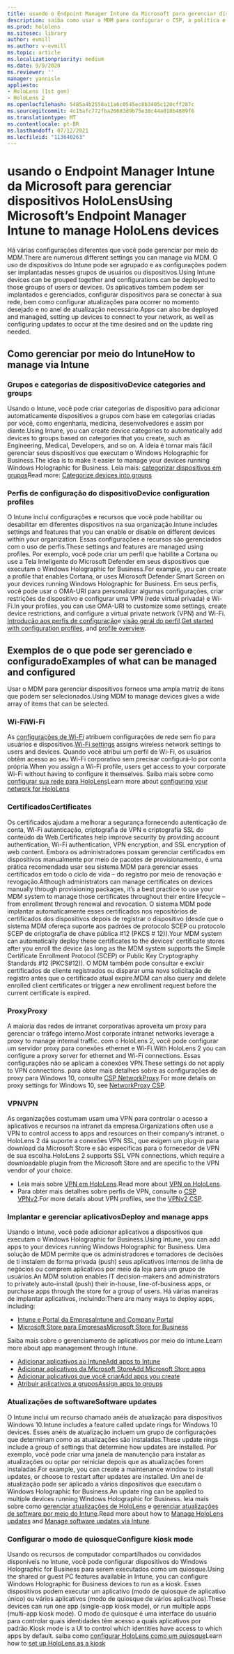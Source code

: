 ```yaml
---
title: usando o Endpoint Manager Intune da Microsoft para gerenciar dispositivos HoloLens
description: saiba como usar o MDM para configurar o CSP, a política e o gerenciamento HoloLens dispositivos de realidade misturada em escala usando o Intune.
ms.prod: hololens
ms.sitesec: library
author: evmill
ms.author: v-evmill
ms.topic: article
ms.localizationpriority: medium
ms.date: 9/9/2020
ms.reviewer: ''
manager: yannisle
appliesto:
- HoloLens (1st gen)
- HoloLens 2
ms.openlocfilehash: 5485a4b2558a11a6c0545ec8b3405c120cff287c
ms.sourcegitcommit: 4c15afc772fba26683d9b75e38c44a018b4889f6
ms.translationtype: MT
ms.contentlocale: pt-BR
ms.lasthandoff: 07/12/2021
ms.locfileid: "113640263"
---
```

# <a name="using-microsofts-endpoint-manager-intune-to-manage-hololens-devices"></a><span data-ttu-id="c51d9-103">usando o Endpoint Manager Intune da Microsoft para gerenciar dispositivos HoloLens</span><span class="sxs-lookup"><span data-stu-id="c51d9-103">Using Microsoft’s Endpoint Manager Intune to manage HoloLens devices</span></span>

<span data-ttu-id="c51d9-104">Há várias configurações diferentes que você pode gerenciar por meio do MDM.</span><span class="sxs-lookup"><span data-stu-id="c51d9-104">There are numerous different settings you can manage via MDM.</span></span> <span data-ttu-id="c51d9-105">O uso de dispositivos do Intune pode ser agrupado e as configurações podem ser implantadas nesses grupos de usuários ou dispositivos.</span><span class="sxs-lookup"><span data-stu-id="c51d9-105">Using Intune devices can be grouped together and configurations can be deployed to those groups of users or devices.</span></span> <span data-ttu-id="c51d9-106">Os aplicativos também podem ser implantados e gerenciados, configurar dispositivos para se conectar à sua rede, bem como configurar atualizações para ocorrer no momento desejado e no anel de atualização necessário.</span><span class="sxs-lookup"><span data-stu-id="c51d9-106">Apps can also be deployed and managed, setting up devices to connect to your network, as well as configuring updates to occur at the time desired and on the update ring needed.</span></span> 

## <a name="how-to-manage-via-intune"></a><span data-ttu-id="c51d9-107">Como gerenciar por meio do Intune</span><span class="sxs-lookup"><span data-stu-id="c51d9-107">How to manage via Intune</span></span>

### <a name="device-categories-and-groups"></a><span data-ttu-id="c51d9-108">Grupos e categorias de dispositivo</span><span class="sxs-lookup"><span data-stu-id="c51d9-108">Device categories and groups</span></span>
<span data-ttu-id="c51d9-109">Usando o Intune, você pode criar categorias de dispositivo para adicionar automaticamente dispositivos a grupos com base em categorias criadas por você, como engenharia, medicina, desenvolvedores e assim por diante.</span><span class="sxs-lookup"><span data-stu-id="c51d9-109">Using Intune, you can create device categories to automatically add devices to groups based on categories that you create, such as Engineering, Medical, Developers, and so on.</span></span> <span data-ttu-id="c51d9-110">A ideia é tornar mais fácil gerenciar seus dispositivos que executam o Windows Holographic for Business.</span><span class="sxs-lookup"><span data-stu-id="c51d9-110">The idea is to make it easier to manage your devices running Windows Holographic for Business.</span></span>
<span data-ttu-id="c51d9-111">Leia mais: [categorizar dispositivos em grupos](/mem/intune/enrollment/device-group-mapping)</span><span class="sxs-lookup"><span data-stu-id="c51d9-111">Read more: [Categorize devices into groups](/mem/intune/enrollment/device-group-mapping)</span></span>

### <a name="device-configuration-profiles"></a><span data-ttu-id="c51d9-112">Perfis de configuração do dispositivo</span><span class="sxs-lookup"><span data-stu-id="c51d9-112">Device configuration profiles</span></span>
<span data-ttu-id="c51d9-113">O Intune inclui configurações e recursos que você pode habilitar ou desabilitar em diferentes dispositivos na sua organização.</span><span class="sxs-lookup"><span data-stu-id="c51d9-113">Intune includes settings and features that you can enable or disable on different devices within your organization.</span></span> <span data-ttu-id="c51d9-114">Essas configurações e recursos são gerenciados com o uso de perfis.</span><span class="sxs-lookup"><span data-stu-id="c51d9-114">These settings and features are managed using profiles.</span></span> <span data-ttu-id="c51d9-115">Por exemplo, você pode criar um perfil que habilite a Cortana ou use a Tela Inteligente do Microsoft Defender em seus dispositivos que executam o Windows Holographic for Business.</span><span class="sxs-lookup"><span data-stu-id="c51d9-115">For example, you can create a profile that enables Cortana, or uses Microsoft Defender Smart Screen on your devices running Windows Holographic for Business.</span></span>
<span data-ttu-id="c51d9-116">Em seus perfis, você pode usar o OMA-URI para personalizar algumas configurações, criar restrições de dispositivo e configurar uma VPN (rede virtual privada) e Wi-Fi.</span><span class="sxs-lookup"><span data-stu-id="c51d9-116">In your profiles, you can use OMA-URI to customize some settings, create device restrictions, and configure a virtual private network (VPN) and Wi-Fi.</span></span>
<span data-ttu-id="c51d9-117">[Introdução aos perfis de configuração](/mem/intune/configuration/device-profiles)e [visão geral do perfil](/mem/intune/configuration/device-profile-create).</span><span class="sxs-lookup"><span data-stu-id="c51d9-117">[Get started with configuration profiles](/mem/intune/configuration/device-profiles), and [profile overview](/mem/intune/configuration/device-profile-create).</span></span>

## <a name="examples-of-what-can-be-managed-and-configured"></a><span data-ttu-id="c51d9-118">Exemplos de o que pode ser gerenciado e configurado</span><span class="sxs-lookup"><span data-stu-id="c51d9-118">Examples of what can be managed and configured</span></span>

<span data-ttu-id="c51d9-119">Usar o MDM para gerenciar dispositivos fornece uma ampla matriz de itens que podem ser selecionados.</span><span class="sxs-lookup"><span data-stu-id="c51d9-119">Using MDM to manage devices gives a wide array of items that can be selected.</span></span> 

### <a name="wi-fi"></a><span data-ttu-id="c51d9-120">Wi-Fi</span><span class="sxs-lookup"><span data-stu-id="c51d9-120">Wi-Fi</span></span>
<span data-ttu-id="c51d9-121">As [configurações de Wi-Fi](/mem/intune/configuration/wi-fi-settings-configure) atribuem configurações de rede sem fio para usuários e dispositivos.</span><span class="sxs-lookup"><span data-stu-id="c51d9-121">[Wi-Fi settings](/mem/intune/configuration/wi-fi-settings-configure) assigns wireless network settings to users and devices.</span></span> <span data-ttu-id="c51d9-122">Quando você atribui um perfil de Wi-Fi, os usuários obtêm acesso ao seu Wi-Fi corporativo sem precisar configurá-lo por conta própria.</span><span class="sxs-lookup"><span data-stu-id="c51d9-122">When you assign a Wi-Fi profile, users get access to your corporate Wi-Fi without having to configure it themselves.</span></span>
<span data-ttu-id="c51d9-123">Saiba mais sobre como [configurar sua rede para HoloLens](hololens-commercial-infrastructure.md)</span><span class="sxs-lookup"><span data-stu-id="c51d9-123">Learn more about [configuring your network for HoloLens](hololens-commercial-infrastructure.md)</span></span>

### <a name="certificates"></a><span data-ttu-id="c51d9-124">Certificados</span><span class="sxs-lookup"><span data-stu-id="c51d9-124">Certificates</span></span>
<span data-ttu-id="c51d9-125">Os certificados ajudam a melhorar a segurança fornecendo autenticação de conta, Wi-Fi autenticação, criptografia de VPN e criptografia SSL do conteúdo da Web.</span><span class="sxs-lookup"><span data-stu-id="c51d9-125">Certificates help improve security by providing account authentication, Wi-Fi authentication, VPN encryption, and SSL encryption of web content.</span></span> <span data-ttu-id="c51d9-126">Embora os administradores possam gerenciar certificados em dispositivos manualmente por meio de pacotes de provisionamento, é uma prática recomendada usar seu sistema MDM para gerenciar esses certificados em todo o ciclo de vida – do registro por meio de renovação e revogação.</span><span class="sxs-lookup"><span data-stu-id="c51d9-126">Although administrators can manage certificates on devices manually through provisioning packages, it’s a best practice to use your MDM system to manage those certificates throughout their entire lifecycle – from enrollment through renewal and revocation.</span></span> <span data-ttu-id="c51d9-127">O sistema MDM pode implantar automaticamente esses certificados nos repositórios de certificados dos dispositivos depois de registrar o dispositivo (desde que o sistema MDM ofereça suporte aos padrões de protocolo SCEP ou protocolo SCEP de criptografia de chave pública #12 (PKCS # 12)).</span><span class="sxs-lookup"><span data-stu-id="c51d9-127">Your MDM system can automatically deploy these certificates to the devices’ certificate stores after you enroll the device (as long as the MDM system supports the Simple Certificate Enrollment Protocol (SCEP) or Public Key Cryptography Standards #12 (PKCS#12)).</span></span> <span data-ttu-id="c51d9-128">O MDM também pode consultar e excluir certificados de cliente registrados ou disparar uma nova solicitação de registro antes que o certificado atual expire.</span><span class="sxs-lookup"><span data-stu-id="c51d9-128">MDM can also query and delete enrolled client certificates or trigger a new enrollment request before the current certificate is expired.</span></span> 

### <a name="proxy"></a><span data-ttu-id="c51d9-129">Proxy</span><span class="sxs-lookup"><span data-stu-id="c51d9-129">Proxy</span></span>
<span data-ttu-id="c51d9-130">A maioria das redes de intranet corporativas aproveita um proxy para gerenciar o tráfego interno.</span><span class="sxs-lookup"><span data-stu-id="c51d9-130">Most corporate intranet networks leverage a proxy to manage internal traffic.</span></span> <span data-ttu-id="c51d9-131">com o HoloLens 2, você pode configurar um servidor proxy para conexões ethernet e Wi-Fi.</span><span class="sxs-lookup"><span data-stu-id="c51d9-131">With HoloLens 2 you can configure a proxy server for ethernet and Wi-Fi connections.</span></span> <span data-ttu-id="c51d9-132">Essas configurações não se aplicam a conexões VPN.</span><span class="sxs-lookup"><span data-stu-id="c51d9-132">These settings do not apply to VPN connections.</span></span> <span data-ttu-id="c51d9-133">para obter mais detalhes sobre as configurações de proxy para Windows 10, consulte [CSP NetworkProxy](/windows/client-management/mdm/networkproxy-csp).</span><span class="sxs-lookup"><span data-stu-id="c51d9-133">For more details on proxy settings for Windows 10, see [NetworkProxy CSP](/windows/client-management/mdm/networkproxy-csp).</span></span>

### <a name="vpn"></a><span data-ttu-id="c51d9-134">VPN</span><span class="sxs-lookup"><span data-stu-id="c51d9-134">VPN</span></span>
<span data-ttu-id="c51d9-135">As organizações costumam usam uma VPN para controlar o acesso a aplicativos e recursos na intranet da empresa.</span><span class="sxs-lookup"><span data-stu-id="c51d9-135">Organizations often use a VPN to control access to apps and resources on their company’s intranet.</span></span> <span data-ttu-id="c51d9-136">o HoloLens 2 dá suporte a conexões VPN SSL, que exigem um plug-in para download da Microsoft Store e são específicas para o fornecedor de VPN de sua escolha.</span><span class="sxs-lookup"><span data-stu-id="c51d9-136">HoloLens 2 supports SSL VPN connections, which require a downloadable plugin from the Microsoft Store and are specific to the VPN vendor of your choice.</span></span> 
- <span data-ttu-id="c51d9-137">Leia mais sobre [VPN em HoloLens](hololens-network.md#vpn).</span><span class="sxs-lookup"><span data-stu-id="c51d9-137">Read more about [VPN on HoloLens](hololens-network.md#vpn).</span></span>
- <span data-ttu-id="c51d9-138">Para obter mais detalhes sobre perfis de VPN, consulte o [CSP VPNv2](/windows/client-management/mdm/vpnv2-csp).</span><span class="sxs-lookup"><span data-stu-id="c51d9-138">For more details about VPN profiles, see the [VPNv2 CSP](/windows/client-management/mdm/vpnv2-csp).</span></span>

### <a name="deploy-and-manage-apps"></a><span data-ttu-id="c51d9-139">Implantar e gerenciar aplicativos</span><span class="sxs-lookup"><span data-stu-id="c51d9-139">Deploy and manage apps</span></span>
<span data-ttu-id="c51d9-140">Usando o Intune, você pode adicionar aplicativos a dispositivos que executam o Windows Holographic for Business.</span><span class="sxs-lookup"><span data-stu-id="c51d9-140">Using Intune, you can add apps to your devices running Windows Holographic for Business.</span></span> <span data-ttu-id="c51d9-141">Uma solução de MDM permite que os administradores e tomadores de decisões de ti instalem de forma privada (push) seus aplicativos internos de linha de negócios ou comprem aplicativos por meio da loja para um grupo de usuários.</span><span class="sxs-lookup"><span data-stu-id="c51d9-141">An MDM solution enables IT decision-makers and administrators to privately auto-install (push) their in-house, line-of-business apps, or purchase apps through the store for a group of users.</span></span> <span data-ttu-id="c51d9-142">Há várias maneiras de implantar aplicativos, incluindo:</span><span class="sxs-lookup"><span data-stu-id="c51d9-142">There are many ways to deploy apps, including:</span></span>
-   [<span data-ttu-id="c51d9-143">Intune e Portal da Empresa</span><span class="sxs-lookup"><span data-stu-id="c51d9-143">Intune and Company Portal</span></span>]( app-deploy-intune.md)
-   [<span data-ttu-id="c51d9-144">Microsoft Store para Empresas</span><span class="sxs-lookup"><span data-stu-id="c51d9-144">Microsoft Store for Business</span></span>]( app-deploy-store-business.md)

<span data-ttu-id="c51d9-145">Saiba mais sobre o gerenciamento de aplicativos por meio do Intune.</span><span class="sxs-lookup"><span data-stu-id="c51d9-145">Learn more about app management through Intune.</span></span>
-   [<span data-ttu-id="c51d9-146">Adicionar aplicativos ao Intune</span><span class="sxs-lookup"><span data-stu-id="c51d9-146">Add apps to Intune</span></span>](/mem/intune/apps/apps-add)
-   [<span data-ttu-id="c51d9-147">Adicionar aplicativos da Microsoft Store</span><span class="sxs-lookup"><span data-stu-id="c51d9-147">Add Microsoft Store apps</span></span>](/mem/intune/apps/store-apps-windows)
-   [<span data-ttu-id="c51d9-148">Adicionar aplicativos que você criar</span><span class="sxs-lookup"><span data-stu-id="c51d9-148">Add apps you create</span></span>](/mem/intune/apps/lob-apps-windows)
- [<span data-ttu-id="c51d9-149">Atribuir aplicativos a grupos</span><span class="sxs-lookup"><span data-stu-id="c51d9-149">Assign apps to groups</span></span>](/mem/intune/apps/apps-deploy)

### <a name="software-updates"></a><span data-ttu-id="c51d9-150">Atualizações de software</span><span class="sxs-lookup"><span data-stu-id="c51d9-150">Software updates</span></span>
<span data-ttu-id="c51d9-151">O Intune inclui um recurso chamado anéis de atualização para dispositivos Windows 10.</span><span class="sxs-lookup"><span data-stu-id="c51d9-151">Intune includes a feature called update rings for Windows 10 devices.</span></span> <span data-ttu-id="c51d9-152">Esses anéis de atualização incluem um grupo de configurações que determinam como as atualizações são instaladas.</span><span class="sxs-lookup"><span data-stu-id="c51d9-152">These update rings include a group of settings that determine how updates are installed.</span></span> <span data-ttu-id="c51d9-153">Por exemplo, você pode criar uma janela de manutenção para instalar as atualizações ou optar por reiniciar depois que as atualizações forem instaladas.</span><span class="sxs-lookup"><span data-stu-id="c51d9-153">For example, you can create a maintenance window to install updates, or choose to restart after updates are installed.</span></span> <span data-ttu-id="c51d9-154">Um anel de atualização pode ser aplicado a vários dispositivos que executam o Windows Holographic for Business.</span><span class="sxs-lookup"><span data-stu-id="c51d9-154">An update ring can be applied to multiple devices running Windows Holographic for Business.</span></span>
<span data-ttu-id="c51d9-155">leia mais sobre como [gerenciar atualizações de HoloLens](hololens-updates.md) e [gerenciar atualizações de software por meio do Intune](/mem/intune/protect/windows-update-for-business-configure).</span><span class="sxs-lookup"><span data-stu-id="c51d9-155">Read more about how to [Manage HoloLens updates](hololens-updates.md) and [Manage software updates via Intune](/mem/intune/protect/windows-update-for-business-configure).</span></span>

### <a name="configure-kiosk-mode"></a><span data-ttu-id="c51d9-156">Configurar o modo de quiosque</span><span class="sxs-lookup"><span data-stu-id="c51d9-156">Configure kiosk mode</span></span>
<span data-ttu-id="c51d9-157">Usando os recursos de computador compartilhados ou convidados disponíveis no Intune, você pode configurar dispositivos do Windows Holographic for Business para serem executados como um quiosque.</span><span class="sxs-lookup"><span data-stu-id="c51d9-157">Using the shared or guest PC features available in Intune, you can configure Windows Holographic for Business devices to run as a kiosk.</span></span> <span data-ttu-id="c51d9-158">Esses dispositivos podem executar um aplicativo (modo de quiosque de aplicativo único) ou vários aplicativos (modo de quiosque de vários aplicativos).</span><span class="sxs-lookup"><span data-stu-id="c51d9-158">These devices can run one app (single-app kiosk mode), or run multiple apps (multi-app kiosk mode).</span></span> <span data-ttu-id="c51d9-159">O modo de quiosque é uma interface do usuário para controlar quais identidades têm acesso a quais aplicativos por padrão.</span><span class="sxs-lookup"><span data-stu-id="c51d9-159">Kiosk mode is a UI to control which identities have access to which apps by default.</span></span>
<span data-ttu-id="c51d9-160">saiba como [configurar HoloLens como um quiosque]( hololens-kiosk.md)</span><span class="sxs-lookup"><span data-stu-id="c51d9-160">Learn how to [set up HoloLens as a kiosk]( hololens-kiosk.md)</span></span>

